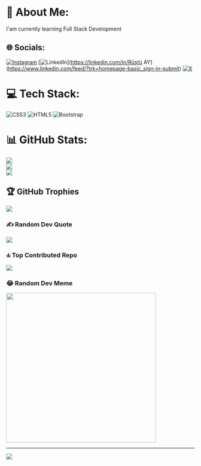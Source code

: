 # 💫 About Me:
I'am currently learning Full Stack Development


## 🌐 Socials:
[![Instagram](https://img.shields.io/badge/Instagram-%23E4405F.svg?logo=Instagram&logoColor=white)](https://instagram.com/rsthndayz) [![LinkedIn]([https://img.shields.io/badge/LinkedIn-%230077B5.svg?logo=linkedin&logoColor=white)](https://linkedin.com/in/Rüştü AY](https://www.linkedin.com/feed/?trk=homepage-basic_sign-in-submit) [![X](https://img.shields.io/badge/X-black.svg?logo=X&logoColor=white)](https://x.com/IamRustu) 

# 💻 Tech Stack:
![CSS3](https://img.shields.io/badge/css3-%231572B6.svg?style=for-the-badge&logo=css3&logoColor=white) ![HTML5](https://img.shields.io/badge/html5-%23E34F26.svg?style=for-the-badge&logo=html5&logoColor=white) ![Bootstrap](https://img.shields.io/badge/bootstrap-%238511FA.svg?style=for-the-badge&logo=bootstrap&logoColor=white)
# 📊 GitHub Stats:
![](https://github-readme-stats.vercel.app/api?username=RustuAy&theme=onedark&hide_border=true&include_all_commits=true&count_private=false)<br/>
![](https://github-readme-streak-stats.herokuapp.com/?user=RustuAy&theme=onedark&hide_border=true)<br/>
![](https://github-readme-stats.vercel.app/api/top-langs/?username=RustuAy&theme=onedark&hide_border=true&include_all_commits=true&count_private=false&layout=compact)

## 🏆 GitHub Trophies
![](https://github-profile-trophy.vercel.app/?username=RustuAy&theme=radical&no-frame=true&no-bg=true&margin-w=4)

### ✍️ Random Dev Quote
![](https://quotes-github-readme.vercel.app/api?type=vetical&theme=gruvbox)

### 🔝 Top Contributed Repo
![](https://github-contributor-stats.vercel.app/api?username=RustuAy&limit=5&theme=gruvbox&combine_all_yearly_contributions=true)

### 😂 Random Dev Meme
<img src='https://randommeme-five.vercel.app/' style="height: 400px;"/>

---
[![](https://visitcount.itsvg.in/api?id=RustuAy&icon=0&color=7)](https://visitcount.itsvg.in)

<!-- Proudly created with GPRM ( https://gprm.itsvg.in ) -->
